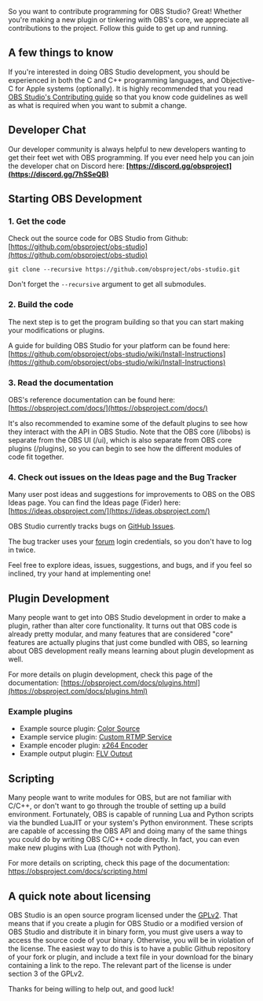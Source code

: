 So you want to contribute programming for OBS Studio? Great! Whether you're making a new plugin or tinkering with OBS's core, we appreciate all contributions to the project. Follow this guide to get up and running.

## A few things to know
If you're interested in doing OBS Studio development, you should be experienced in both the C and C++ programming languages, and Objective-C for Apple systems (optionally). It is highly recommended that you read [OBS Studio's Contributing guide](https://github.com/obsproject/obs-studio/blob/master/CONTRIBUTING.rst) so that you know code guidelines as well as what is required when you want to submit a change.

## Developer Chat
Our developer community is always helpful to new developers wanting to get their feet wet with OBS programming. If you ever need help you can join the developer chat on Discord here: **[https://discord.gg/obsproject](https://discord.gg/7hSSeQB)**

## Starting OBS Development

### 1. Get the code
Check out the source code for OBS Studio from Github: [https://github.com/obsproject/obs-studio](https://github.com/obsproject/obs-studio)

```
git clone --recursive https://github.com/obsproject/obs-studio.git
```

Don't forget the `--recursive` argument to get all submodules.

### 2. Build the code
The next step is to get the program building so that you can start making your modifications or plugins.

A guide for building OBS Studio for your platform can be found here: [https://github.com/obsproject/obs-studio/wiki/Install-Instructions](https://github.com/obsproject/obs-studio/wiki/Install-Instructions)

### 3. Read the documentation
OBS's reference documentation can be found here: [https://obsproject.com/docs/](https://obsproject.com/docs/)

It's also recommended to examine some of the default plugins to see how they interact with the API in OBS Studio. Note that the OBS core (/libobs) is separate from the OBS UI (/ui), which is also separate from OBS core plugins (/plugins), so you can begin to see how the different modules of code fit together.

### 4. Check out issues on the Ideas page and the Bug Tracker

Many user post ideas and suggestions for improvements to OBS on the OBS Ideas page. You can find the Ideas page (Fider) here: [https://ideas.obsproject.com/](https://ideas.obsproject.com/)

OBS Studio currently tracks bugs on [GitHub Issues](https://github.com/obsproject/obs-studio/issues).

The bug tracker uses your [forum](https://obsproject.com/forum/) login credentials, so you don't have to log in twice.

Feel free to explore ideas, issues, suggestions, and bugs, and if you feel so inclined, try your hand at implementing one!

## Plugin Development

Many people want to get into OBS Studio development in order to make a plugin, rather than alter core functionality. It turns out that OBS code is already pretty modular, and many features that are considered "core" features are actually plugins that just come bundled with OBS, so learning about OBS development really means learning about plugin development as well.

For more details on plugin development, check this page of the documentation: [https://obsproject.com/docs/plugins.html](https://obsproject.com/docs/plugins.html)

### Example plugins

* Example source plugin: [Color Source](https://github.com/obsproject/obs-studio/blob/master/plugins/image-source/color-source.c)
* Example service plugin: [Custom RTMP Service](https://github.com/obsproject/obs-studio/blob/master/plugins/rtmp-services/rtmp-custom.c)
* Example encoder plugin: [x264 Encoder](https://github.com/obsproject/obs-studio/blob/master/plugins/obs-x264/obs-x264.c)
* Example output plugin: [FLV Output](https://github.com/obsproject/obs-studio/blob/master/plugins/obs-outputs/flv-output.c)

## Scripting

Many people want to write modules for OBS, but are not familiar with C/C++, or don't want to go through the trouble of setting up a build environment. Fortunately, OBS is capable of running Lua and Python scripts via the bundled LuaJIT or your system's Python environment. These scripts are capable of accessing the OBS API and doing many of the same things you could do by writing OBS C/C++ code directly. In fact, you can even make new plugins with Lua (though not with Python).

For more details on scripting, check this page of the documentation: https://obsproject.com/docs/scripting.html

## A quick note about licensing

OBS Studio is an open source program licensed under the [GPLv2](https://github.com/obsproject/obs-studio/blob/master/COPYING). That means that if you create a plugin for OBS Studio or a modified version of OBS Studio and distribute it in binary form, you must give users a way to access the source code of your binary. Otherwise, you will be in violation of the license. The easiest way to do this is to have a public Github repository of your fork or plugin, and include a text file in your download for the binary containing a link to the repo. The relevant part of the license is under section 3 of the GPLv2.

Thanks for being willing to help out, and good luck!